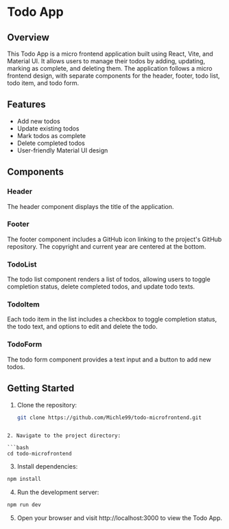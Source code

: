 # Todo App

## Overview

This Todo App is a micro frontend application built using React, Vite, and Material UI. It allows users to manage their todos by adding, updating, marking as complete, and deleting them. The application follows a micro frontend design, with separate components for the header, footer, todo list, todo item, and todo form.

## Features

- Add new todos
- Update existing todos
- Mark todos as complete
- Delete completed todos
- User-friendly Material UI design

## Components

### Header

The header component displays the title of the application.

### Footer

The footer component includes a GitHub icon linking to the project's GitHub repository. The copyright and current year are centered at the bottom.

### TodoList

The todo list component renders a list of todos, allowing users to toggle completion status, delete completed todos, and update todo texts.

### TodoItem

Each todo item in the list includes a checkbox to toggle completion status, the todo text, and options to edit and delete the todo.

### TodoForm

The todo form component provides a text input and a button to add new todos.

## Getting Started

1. Clone the repository:

   ```bash
   git clone https://github.com/Michle99/todo-microfrontend.git
```

2. Navigate to the project directory:

```bash
cd todo-microfrontend
```

3. Install dependencies:

```bash
npm install
````

4. Run the development server:

```bash
npm run dev
```

5. Open your browser and visit http://localhost:3000 to view the Todo App.
